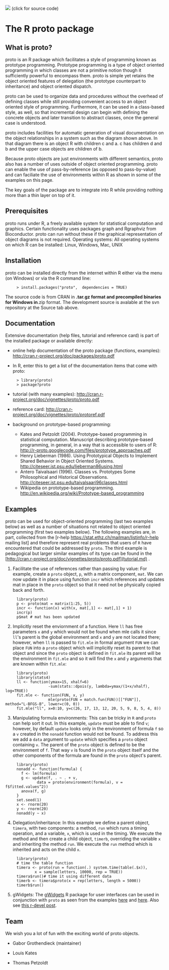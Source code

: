 [![](http://r-proto.googlecode.com/files/prototree.gif)](http://r-proto.googlecode.com/files/prototree.R)
(click for source code)

# The R proto package #

## What is proto? ##

proto is an R package which facilitates a style of programming known as prototype programming. Prototype programming is a type of object oriented programming in which classes are not a primitive notion though it sufficiently powerful to encompass them. proto is simple yet retains the object oriented features of delegation (the prototype counterpart to inheritance) and object oriented dispatch.

proto can be used to organize data and procedures without the overhead of defining classes while still providing convenient access to an object oriented style of programming. Furthermore, it can be used in a class-based style, as well, so that incremental design can begin with defining the concrete objects and later transition to abstract classes, once the general case is understood.

proto includes facilities for automatic generation of visual documentation on the object relationships in a system such as the diagram shown above. In that diagram there is an object R with children c and a. c has children d and b and the upper case objects are children of b.

Because proto objects are just environments with different semantics, proto also has a number of uses outside of object oriented programming. proto can enable the use of pass-by-reference (as opposed to pass-by-value) and can faciliate the use of environments within R as shown in some of the examples on this page.

The key goals of the package are to integrate into R while providing nothing more than a thin layer on top of it.

## Prerequisites ##

proto runs under  R, a freely available system for statistical computation and graphics.  Certain functionality uses
packages graph and Rgraphviz from Bioconductor. proto can run without these if the graphical representation of object diagrams is not required.
Operating systems: All operating systems on which R can be installed: Linux, Windows, Mac, UNIX

## Installation ##
proto can be installed directly from the internet within R either via the menu (on Windows) or via the R command line:

```
     > install.packages("proto",  dependencies = TRUE)
```

The source code is from CRAN in **.tar.gz format and precompiled binaries for Windows in**.zip format.   The development source is avalable at the svn repository at the Source tab above.

## Documentation ##

Extensive documentation (help files, tutorial and reference card) is part of the installed package or available directly:

  * online help documentation of the proto package (functions, examples): http://cran.r-project.org/doc/packages/proto.pdf

  * In R, enter this to get a list of the documentation items that come with proto:

```
     > library(proto)
     > package?proto 
```

  * tutorial (with many examples): http://cran.r-project.org/doc/vignettes/proto/proto.pdf

  * reference card: http://cran.r-project.org/doc/vignettes/proto/protoref.pdf

  * background on prototype-based programming:
    * Kates and Petzoldt (2004). Prototype-based programming in statistical computation.  Manuscript describing prototype-based programming, in general, in a way that is accessible to users of R: http://r-proto.googlecode.com/files/prototype_approaches.pdf
    * Henry Lieberman (1986). Using Prototypical Objects to Implement Shared Behavior in Object Oriented Systems. http://citeseer.ist.psu.edu/lieberman86using.html
    * Antero Taivalsaari (1996). Classes vs. Prototypes Some Philosophical and Historical Observations. http://citeseer.ist.psu.edu/taivalsaari96classes.html
    * Wikipedia on prototype-based programming.  http://en.wikipedia.org/wiki/Prototype-based_programming


## Examples ##

proto can be used for object-oriented programming (last two examples below) as well as a number of situations not related to object oriented programming (first two examples below). The following examples are, in part, collected from the [r-help
https://stat.ethz.ch/mailman/listinfo/r-help mailing list] and therefore represent real problems that users of `R` have encountered that could be addressed by `proto`. The third example is pedagogical but larger similar examples of its type can be found in the [http://cran.r-project.org/doc/vignettes/proto/proto.pdf](tutorial.md) .

1. Facilitate the use of references rather than passing by value: For example, create a `proto` object, `p`, with a matrix component, `mat`. We can now update it in place using function `incr` which references and updates mat in place in the `proto` object so that it need not be physically copied back and forth.

```
     library(proto)
     p <- proto(mat = matrix(1:25, 5))
     incr <- function(x) with(x, mat[,1] <- mat[,1] + 1)
     incr(p)
     p$mat # mat has been updated
```

2. Implicitly reset the enviornment of a function.  Here `ll` has free parameters `x` and `y` which would not be found when mle calls it since `ll`'s parent is the global environment and `x` and `y` are not located there; however, when `ll` is passed to `fit.mle` in formal argument `FUN` we can place `FUN` into a `proto` object which will implicitly reset its parent to that object and since the `proto` object is defined in `fit.mle` its parent will be the environment in `fit.mle` and so it will find the `x` and `y` arguments that are known within `fit.mle`:

```
     library(proto)
     library(stats4)
     ll <- function(ymax=15, xhalf=6) 
                   -sum(stats::dpois(y, lambda=ymax/(1+x/xhalf), log=TRUE))
     fit.mle <- function(FUN, x, y)
                   mle(proto(FUN = match.fun(FUN))[["FUN"]], method="L-BFGS-B", lower=c(0, 0))
     fit.mle("ll", x=0:10, y=c(26, 17, 13, 12, 20, 5, 9, 8, 5, 4, 8))
```

3. Manipulating formula environments: This can be tricky in `R` and `proto` can help sort it out. In this example, `update` must be able to find `v`; however, by default `update` looks only in the environment of formula `f` so a `v` created in the `nonadd` function would not be found. To address this we add a `data` argument to `update` which specifies a `proto` object containing `v`. The parent of the `proto` object is defined to be the environment of `f`. That way `v` is found in the `proto` object itself and the other components of the formula are found in the `proto` object's parent.

```
     library(proto)
     nonadd <- function(formula) {
       f <- lm(formula)
       g <- update(f, . ~ . + v, 
              data = proto(environment(formula), v = f$fitted.values^2))
       anova(f, g)
     }
     set.seed(1)
     x <- rnorm(20)
     y <- rnorm(20)
     nonadd(y ~ x)
```

4. Delegation/inheritance: In this example we define a parent object, `timera`, with two components: a method, `run` which runs a timing operation, and a variable, `x`, which is used in the timing. We execute the method and then create a child object, `timerb`, overriding the variable `x` and inheriting the method `run`. We execute the `run` method which is inherited and acts on the child `x`.

```
     library(proto)
     # time the table function
     timera <- proto(run = function(.) system.time(table(.$x)),
	         x = sample(letters, 10000, rep = TRUE))
     timera$run()# time it using different data
     timerb <- timera$proto(x = rep(letters, length = 5000))
     timerb$run()
```

5. gWidgets: The [gWidgets](http://wiener.math.csi.cuny.edu/pmg/gWidgets) R package for user interfaces can be used in conjunction with `proto` as seen from the examples [here](http://wiener.math.csi.cuny.edu/pmg/gWidgets/Examples/ProtoExample-ex.html) and [here](http://wiener.math.csi.cuny.edu/pmg/gWidgets/Examples/ScopingIssues-ex.html). Also see [this r-devel post](https://stat.ethz.ch/pipermail/r-devel/2007-September/046888.html).


## Team ##

We wish you a lot of fun with the exciting world of proto objects.

  * Gabor Grothendieck (maintainer)

  * Louis Kates

  * Thomas Petzoldt








